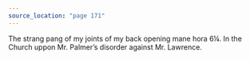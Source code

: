 ```yaml
---
source_location: "page 171"
---
```

The strang pang of my joints of my back opening mane hora 6¼. In the Church
uppon Mr. Palmer’s disorder against Mr. Lawrence.
